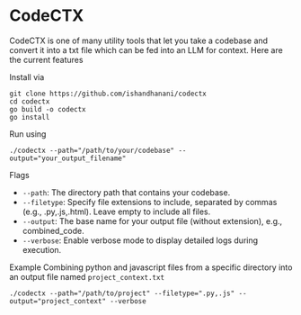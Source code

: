 # CodeCTX  

CodeCTX is one of many utility tools that let you take a codebase and convert it into a txt file which can be fed into an LLM for context. Here are the current features 

Install via 
```
git clone https://github.com/ishandhanani/codectx
cd codectx
go build -o codectx 
go install
```

Run using
```
./codectx --path="/path/to/your/codebase" --output="your_output_filename"
```

Flags
- `--path`: The directory path that contains your codebase.
- `--filetype`: Specify file extensions to include, separated by commas (e.g., .py,.js,.html). Leave empty to include all files.
- `--output`: The base name for your output file (without extension), e.g., combined_code.
- `--verbose`: Enable verbose mode to display detailed logs during execution.

Example
Combining python and javascript files from a specific directory into an output file named `project_context.txt`
```
./codectx --path="/path/to/project" --filetype=".py,.js" --output="project_context" --verbose
```
